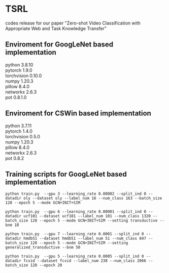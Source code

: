 # TSRL
codes release for our paper "Zero-shot Video Classification with Appropriate Web and Task Knowledge Transfer"


## Enviroment for GoogLeNet based implementation
python 3.8.10<br />
pytorch 1.9.0<br />
torchvision 0.10.0<br />
numpy 1.20.3<br />
pillow 8.4.0<br />
networkx 2.6.3<br />
pot 0.8.1.0<br />

## Enviroment for CSWin based implementation
python 3.7.11<br />
pytorch 1.4.0<br />
torchvision 0.5.0<br />
numpy 1.20.3<br />
pillow 8.4.0<br />
networkx 2.6.3<br />
pot 0.8.2<br />



## Training scripts for GoogLeNet based implementation
```
python train.py  --gpu 3 --learning_rate 0.00002 --split_ind 0 --datadir oly --dataset oly --label_num 16 --num_class 163 --batch_size 128 --epoch 5 --mode GCN+INIT+SIM
```
```
python train.py  --gpu 6 --learning_rate 0.00001 --split_ind 0 --datadir ucf101 --dataset ucf101 --label_num 101 --num_class 1320 --batch_size 128 --epoch 5 --mode GCN+INIT+SIM --setting transductive --bnm 10
```
```
python train.py  --gpu 7 --learning_rate 0.0001 --split_ind 0 --datadir hmdb51 --dataset hmdb51 --label_num 51 --num_class 847 --batch_size 128 --epoch 5 --mode GCN+INIT+SIM --setting generalized_transductive --bnm 50
```
```
python train.py  --gpu 5 --learning_rate 0.0005 --split_ind 0 --datadir fcvid --dataset fcvid --label_num 238 --num_class 2066 --batch_size 128 --epoch 20
```
